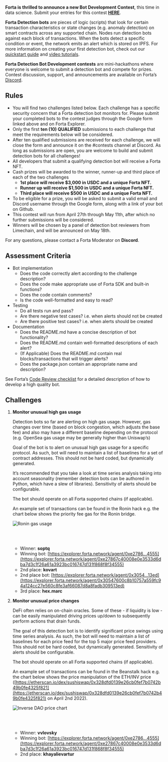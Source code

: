 **Forta is thrilled to announce a new Bot Development Contest**, this time in data science. Submit your entries for this contest [**HERE**](https://docs.google.com/forms/d/e/1FAIpQLScxVAezQzvCrxL62hx_Did6t_CKkoKMsL0YbEDZXch1RTkCbw/viewform).

**Forta Detection bots** are pieces of logic (scripts) that look for certain transaction characteristics or state changes (e.g. anomaly detection) on smart contracts across any supported chain. Nodes run detection bots against each block of transactions. When the bots detect a specific condition or event, the network emits an alert which is stored on IPFS. For more information on creating your first detection bot, check out our [quickstart guide](quickstart.md) and [video tutorials](tutorials.md).

**Forta Detection Bot Development contests** are mini-hackathons where everyone is welcome to submit a detection bot and compete for prizes. Contest discussion, support, and announcements are available on Forta’s [Discord](https://discord.gg/rsc55DqcCy).

## Rules

- You will find two challenges listed below. Each challenge has a specific security concern that a Forta detection bot monitors for. Please submit your completed bots to the contest judges through the Google form linked above and on Forta Explorer.
- Only the first **ten (10) QUALIFIED** submissions to each challenge that meet the requirements below will be considered.
- After ten qualified submissions are received for each challenge, we will close the form and announce it on the #contests channel at Discord. As long as submissions are open, you are welcome to build and submit detection bots for all challenges!
- All developers that submit a qualifying detection bot will receive a Forta NFT.
- Cash prizes will be awarded to the winner, runner-up and third place of each of the two challenges
    - **1st place will receive $3,000 in USDC and a unique Forta NFT.**
    - **Runner up will receive $1,500 in USDC and a unique Forta NFT.**
    - **Third place will receive $500 in USDC and a unique Forta NFT.**
- To be eligible for a prize, you will be asked to submit a valid email and Discord username through the Google form, along with a link of your bot on Github.
- This contest will run from April 27th through May 11th, after which no further submissions will be considered.
- Winners will be chosen by a panel of detection bot reviewers from Limechain, and will be announced on May 18th.

For any questions, please contact a Forta Moderator on **Discord**.

## Assessment Criteria

- Bot implementation
    - Does the code correctly alert according to the challenge description?
    - Does the code make appropriate use of Forta SDK and built-in functions?
    - Does the code contain comments?
    - Is the code well-formatted and easy to read?
- Testing
    - Do all tests run and pass?
    - Are there negative test cases? i.e. when alerts should not be created
    - Are there positive test cases? i.e. when alerts should be created
- Documentation
    - Does the README.md have a concise description of bot functionality?
    - Does the README.md contain well-formatted descriptions of each alert?
    - (If Applicable) Does the README.md contain real blocks/transactions that will trigger alerts?
    - Does the package.json contain an appropriate name and description?

See Forta’s [Code Review checklist](https://github.com/forta-network/bot-review-checklist) for a detailed description of how to develop a high quality bot.

## Challenges

1. **Monitor unusual high gas usage**

    Detection bots so far are alerting on high gas usage. However, gas changes over time (based on block congestion, which adjusts the base fee) and also may have a different baseline depending on the protocol (e.g. OpenSea gas usage may be generally higher than Uniswap’s)

    Goal of the bot is to alert on unusual high gas usage for a specific protocol. As such, bot will need to maintain a list of baselines for a set of contract addresses. This should not be hard coded, but dynamically generated. 

    It’s recommended that you take a look at time series analysis taking into account seasonality (remember detection bots can be authored in Python, which have a slew of libraries). Sensitivity of alerts should be configurable.

    The bot should operate on all Forta supported chains (if applicable).

    An example set of transactions can be found in the Ronin hack e.g. the chart below shows the priority fee gas for the Ronin bridge.

    ![Ronin gas usage](roningasusage.png)

    <br/><br/>
    - Winner: **soptq**
    - Winning bot: [https://explorer.forta.network/agent/0xe2786...4555](https://explorer.forta.network/agent/0xe27867c40008e0e3533d6dba7d3c1f26a61a3923bc016747d131f868f8f34555)
    - 2nd place: **kovart**
    - 2nd place bot: [https://explorer.forta.network/agent/0x3054...13ed](https://explorer.forta.network/agent/0x30547600c8b10757a559fc94a124cc27e560c8fe3af66087d8a8fadb309513ed)
    - 3rd place: **hex.marc**

2. **Monitor unusual price changes**

    DeFi often relies on on-chain oracles. Some of these - if liquidity is low - can be easily manipulated driving prices up/down to subsequently perform actions that drain funds.

    The goal of this detection bot is to identify significant price swings using time series analysis. As such, the bot will need to maintain a list of baselines for each price feed for the top 5 major price feed providers. This should not be hard coded, but dynamically generated. Sensitivity of alerts should be configurable.

    The bot should operate on all Forta supported chains (if applicable).

    An example set of transactions can be found in the Beanstalk hack e.g. the chart below shows the price manipulation of the ETH/INV price ([https://etherscan.io/dex/sushiswap/0x328dfd0139e26cb0fef7b0742b49b0fe4325f821](https://etherscan.io/dex/sushiswap/0x328dfd0139e26cb0fef7b0742b49b0fe4325f821) on April 2nd 2022).

    ![Inverse DAO price chart](inversedao.png)

    <br/><br/>
    - Winner: **vvlovsky**
    - Winning bot: [https://explorer.forta.network/agent/0xe2786...4555](https://explorer.forta.network/agent/0xe27867c40008e0e3533d6dba7d3c1f26a61a3923bc016747d131f868f8f34555)
    - 2nd place: **khayalievartur**